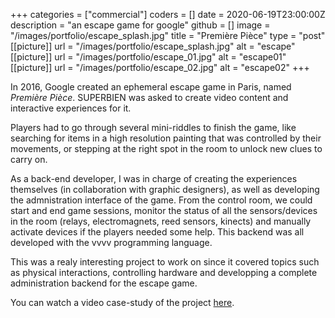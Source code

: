 +++
categories = ["commercial"]
coders = []
date = 2020-06-19T23:00:00Z
description = "an escape game for google"
github = []
image = "/images/portfolio/escape_splash.jpg"
title = "Première Pièce"
type = "post"
[[picture]]
url = "/images/portfolio/escape_splash.jpg"
alt = "escape"
[[picture]]
url = "/images/portfolio/escape_01.jpg"
alt = "escape01"
[[picture]]
url = "/images/portfolio/escape_02.jpg"
alt = "escape02"
+++

In 2016, Google created an ephemeral escape game in Paris, named _Première Pièce_. SUPERBIEN was asked to create video content and interactive experiences for it. 

Players had to go through several mini-riddles to finish the game, like searching for items in a high resolution painting that was controlled by their movements, or stepping at the right spot in the room to unlock new clues to carry on.

As a back-end developer, I was in charge of creating the experiences themselves (in collaboration with graphic designers), as well as developing the admnistration interface of the game. From the control room, we could start and end game sessions, monitor the status of all the sensors/devices in the room (relays, electromagnets, reed sensors, kinects) and manually activate devices if the players needed some help. This backend was all developed with the vvvv programming language.

This was a realy interesting project to work on since it covered topics such as physical interactions, controlling hardware and developping a complete administration backend for the escape game.

You can watch a video case-study of the project [here](https://www.youtube.com/watch?v=gfVGzGacN0g).